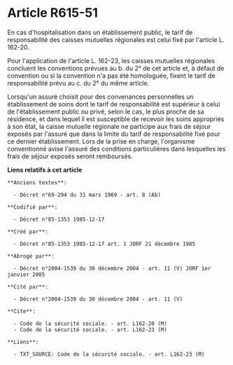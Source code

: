 # Article R615-51

En cas d'hospitalisation dans un établissement public, le tarif de responsabilité des caisses mutuelles régionales est celui
fixé par l'article L. 162-20. 

Pour l'application de l'article L. 162-23, les caisses mutuelles régionales concluent les conventions prévues au b. du 2° de
cet article et, à défaut de convention ou si la convention n'a pas été homologuée, fixent le tarif de responsabilité prévu au
c. du 2° du même article. 

Lorsqu'un assuré choisit pour des convenances personnelles un établissement de soins dont le tarif de responsabilité est
supérieur à celui de l'établissement public ou privé, selon le cas, le plus proche de sa résidence, et dans lequel il est
susceptible de recevoir les soins appropriés à son état, la caisse mutuelle régionale ne participe aux frais de séjour
exposés par l'assuré que dans la limite du tarif de responsabilité fixé pour ce dernier établissement. Lors de la prise en
charge, l'organisme conventionné avise l'assuré des conditions particulières dans lesquelles les frais de séjour exposés
seront remboursés.

**Liens relatifs à cet article**

	**Anciens textes**:

	  - Décret n°69-294 du 31 mars 1969 - art. 8 (Ab)

	**Codifié par**:

	  - Décret n°85-1353 1985-12-17

	**Créé par**:

	  - Décret n°85-1353 1985-12-17 art. 1 JORF 21 décembre 1985

	**Abrogé par**:

	  - Décret n°2004-1539 du 30 décembre 2004 - art. 11 (V) JORF 1er janvier 2005

	**Cité par**:

	  - Décret n°2004-1539 du 30 décembre 2004 - art. 11 (V)

	**Cite**:

	  - Code de la sécurité sociale. - art. L162-20 (M)
	  - Code de la sécurité sociale. - art. L162-23 (M)

	**Liens**:

	  - TXT_SOURCE: Code de la sécurité sociale. - art. L162-23 (M)

